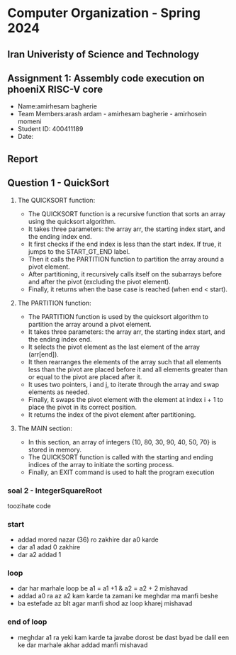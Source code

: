 Computer Organization - Spring 2024
==============================================================
## Iran Univeristy of Science and Technology
## Assignment 1: Assembly code execution on phoeniX RISC-V core

- Name:amirhesam bagherie
- Team Members:arash ardam - amirhesam bagherie - amirhosein momeni 
- Student ID: 400411189
- Date:

## Report
## Question 1 - QuickSort

1. The QUICKSORT function:
   - The QUICKSORT function is a recursive function that sorts an array using the quicksort algorithm.
   - It takes three parameters: the array arr, the starting index start, and the ending index end.
   - It first checks if the end index is less than the start index. If true, it jumps to the START_GT_END label.
   - Then it calls the PARTITION function to partition the array around a pivot element.
   - After partitioning, it recursively calls itself on the subarrays before and after the pivot (excluding the pivot element).
   - Finally, it returns when the base case is reached (when end < start).

2. The PARTITION function:
   - The PARTITION function is used by the quicksort algorithm to partition the array around a pivot element.
   - It takes three parameters: the array arr, the starting index start, and the ending index end.
   - It selects the pivot element as the last element of the array (arr[end]).
   - It then rearranges the elements of the array such that all elements less than the pivot are placed before it and all elements greater than or equal to the pivot are placed after it.
   - It uses two pointers, i and j, to iterate through the array and swap elements as needed.
   - Finally, it swaps the pivot element with the element at index i + 1 to place the pivot in its correct position.
   - It returns the index of the pivot element after partitioning.

3. The MAIN section:
   - In this section, an array of integers {10, 80, 30, 90, 40, 50, 70} is stored in memory.
   - The QUICKSORT function is called with the starting and ending indices of the array to initiate the sorting process.
   - Finally, an EXIT command is used to halt the program execution


### soal 2 - IntegerSquareRoot
toozihate code 
### start
 * addad mored nazar (36) ro zakhire dar a0 karde 
 * dar a1 adad 0 zakhire
 * dar a2 addad 1 
 ### loop
 * dar har marhale loop be a1 = a1 +1 & a2 = a2 + 2 mishavad
 * addad a0 ra az a2 kam karde ta zamani ke meghdar ma manfi beshe
 * ba estefade az blt agar manfi shod az loop kharej mishavad
 ### end of loop 
 * meghdar a1 ra yeki kam karde ta javabe dorost be dast byad be dalil een ke dar marhale akhar addad manfi mishavad 


